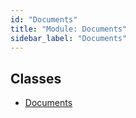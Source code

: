```yaml
---
id: "Documents"
title: "Module: Documents"
sidebar_label: "Documents"
---
```


## Classes

- [Documents](../../../../../classes/API/Entities/Asset/Documents/Documents.md)
